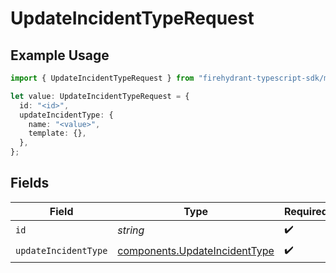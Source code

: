 # UpdateIncidentTypeRequest

## Example Usage

```typescript
import { UpdateIncidentTypeRequest } from "firehydrant-typescript-sdk/models/operations";

let value: UpdateIncidentTypeRequest = {
  id: "<id>",
  updateIncidentType: {
    name: "<value>",
    template: {},
  },
};
```

## Fields

| Field                                                                          | Type                                                                           | Required                                                                       | Description                                                                    |
| ------------------------------------------------------------------------------ | ------------------------------------------------------------------------------ | ------------------------------------------------------------------------------ | ------------------------------------------------------------------------------ |
| `id`                                                                           | *string*                                                                       | :heavy_check_mark:                                                             | N/A                                                                            |
| `updateIncidentType`                                                           | [components.UpdateIncidentType](../../models/components/updateincidenttype.md) | :heavy_check_mark:                                                             | N/A                                                                            |